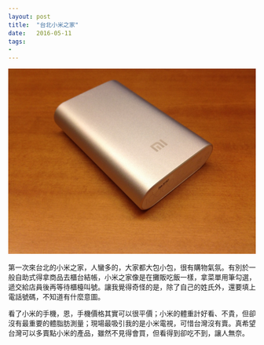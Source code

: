 ```yaml
---
layout: post
title:  "台北小米之家"
date:   2016-05-11
tags:
- 
---
```


![小米行動電源](/assets/media/2016-05-11-小米行動電源.jpg)

第一次來台北的小米之家，人蠻多的，大家都大包小包，很有購物氣氛。有別於一般自助式得拿商品去櫃台結帳，小米之家像是在攤販吃飯一樣，拿菜單用筆勾選，遞交給店員後再等待櫃檯叫號。讓我覺得奇怪的是，除了自己的姓氏外，還要填上電話號碼，不知道有什麼意圖。

看了小米的手機，恩，手機價格其實可以很平價；小米的體重計好看、不貴，但卻沒有最重要的體脂肪測量；現場最吸引我的是小米電視，可惜台灣沒有賣。真希望台灣可以多賣點小米的產品，雖然不見得會買，但看得到卻吃不到，讓人無奈。